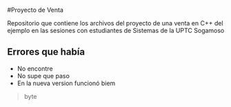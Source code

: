 #Proyecto  de Venta

Repositorio que contiene los archivos del proyecto de una venta en C++ del ejemplo en las sesiones con estudiantes de Sistemas de la UPTC Sogamoso

## Errores que había

- No encontre
- No supe que paso
- En la nueva version funcionó biem

> byte

 
